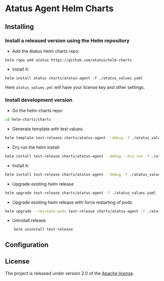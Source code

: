 # Atatus Agent Helm Charts

## Installing

### Install a released version using the Helm repository

* Add the Atatus Helm charts repo:

```
helm repo add atatus https://github.com/atatus/helm-charts
```

* Install it:

```
helm install atatus charts/atatus-agent -f ./atatus_values.yaml
```

Here `atatus_values.yml` will have your license key and other settings.



### Install development version

* Go the helm-charts repo:

```bash
cd helm-charts/charts
```

* Generate template with test values:

```bash
helm template test-release charts/atatus-agent --debug -f ./atatus_values.yaml
```

* Dry run the helm install:

```bash
helm install test-release charts/atatus-agent --debug --dry-run -f ./atatus_values.yaml
```

* Install it:

```bash
helm install test-release charts/atatus-agent --debug -f ./atatus_values.yaml
```

* Upgrade existing helm release

```bash
helm upgrade test-release charts/atatus-agent -f ./atatus_values.yaml
```

* Upgrade existing helm release with force restarting of pods

```bash
helm upgrade --recreate-pods test-release charts/atatus-agent -f ./atatus_values.yaml
```

* Uninstall release

```bash
    helm uninstall test-release
```


## Configuration



## License

The project is released under version 2.0 of the [Apache license](http://www.apache.org/licenses/LICENSE-2.0).





